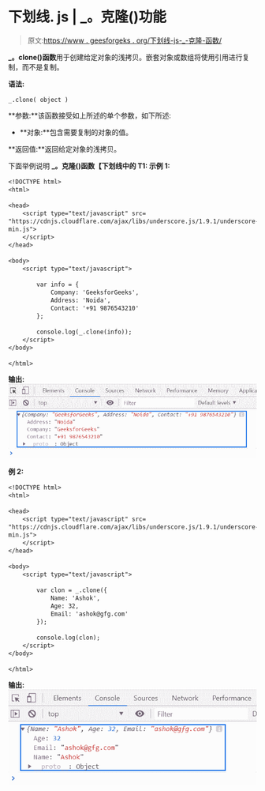 # 下划线. js | _。克隆()功能

> 原文:[https://www . geesforgeks . org/下划线-js-_-克隆-函数/](https://www.geeksforgeeks.org/underscore-js-_-clone-function/)

**_。clone()函数**用于创建给定对象的浅拷贝。嵌套对象或数组将使用引用进行复制，而不是复制。

**语法:**

```
_.clone( object )
```

**参数:**该函数接受如上所述的单个参数，如下所述:

*   **对象:**包含需要复制的对象的值。

**返回值:**返回给定对象的浅拷贝。

下面举例说明 **_。克隆()函数【下划线中的 T1:
**示例 1:****

```
<!DOCTYPE html>
<html>

<head>
    <script type="text/javascript" src=
"https://cdnjs.cloudflare.com/ajax/libs/underscore.js/1.9.1/underscore-min.js">
    </script>
</head>

<body>
    <script type="text/javascript">

        var info = {
            Company: 'GeeksforGeeks',
            Address: 'Noida',
            Contact: '+91 9876543210'
        };

        console.log(_.clone(info));
    </script>
</body>

</html>
```

**输出:**
![](img/1b855aa6e9773bde0e40459e87847a9d.png)

**例 2:**

```
<!DOCTYPE html>
<html>

<head>
    <script type="text/javascript" src=
"https://cdnjs.cloudflare.com/ajax/libs/underscore.js/1.9.1/underscore-min.js">
    </script>
</head>

<body>
    <script type="text/javascript">

        var clon = _.clone({
            Name: 'Ashok',
            Age: 32,
            Email: 'ashok@gfg.com'
        });

        console.log(clon);
    </script>
</body>

</html>
```

**输出:**
![](img/b2930d6c00282345714b445392061602.png)